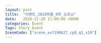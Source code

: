 ```yaml
---
layout: post
title:  "이벤트_2019여름_0화_오프닝"
date:   2020-12-20 11:00:00 +0000
categories: Event
Tags: Story Event
SceneCode: ["scene_evt190627_cp0_q1_s10"]
---
```

